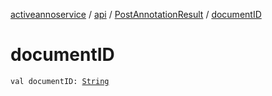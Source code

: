 [activeannoservice](../../index.md) / [api](../index.md) / [PostAnnotationResult](index.md) / [documentID](./document-i-d.md)

# documentID

`val documentID: `[`String`](https://kotlinlang.org/api/latest/jvm/stdlib/kotlin/-string/index.html)